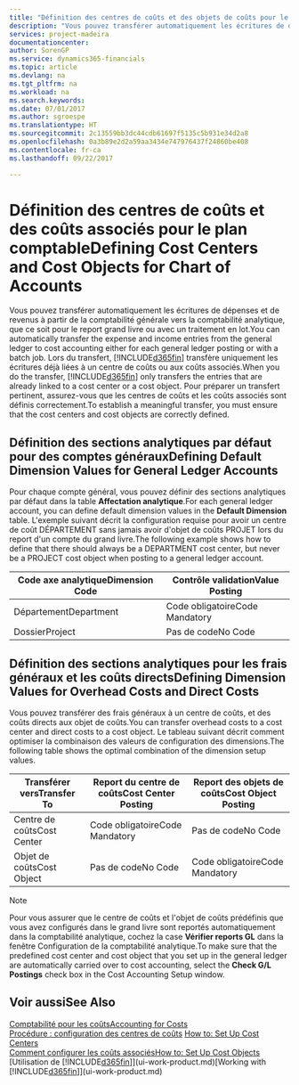 ```yaml
---
title: "Définition des centres de coûts et des objets de coûts pour le plan comptable | Microsoft Docs"
description: "Vous pouvez transférer automatiquement les écritures de dépenses et de revenus à partir de la comptabilité générale vers la comptabilité analytique, que ce soit pour le report grand livre ou avec un traitement en lot. Lors du transfert, le système transfère uniquement les écritures déjà liées à un centre de coûts ou à un objet de coûts. Pour préparer un transfert pertinent, assurez-vous que les centres de coûts et les coûts associés sont définis correctement."
services: project-madeira
documentationcenter: 
author: SorenGP
ms.service: dynamics365-financials
ms.topic: article
ms.devlang: na
ms.tgt_pltfrm: na
ms.workload: na
ms.search.keywords: 
ms.date: 07/01/2017
ms.author: sgroespe
ms.translationtype: HT
ms.sourcegitcommit: 2c13559bb3dc44cdb61697f5135c5b931e34d2a8
ms.openlocfilehash: 0a3b89e2d2a59aa3434e747976437f24860be408
ms.contentlocale: fr-ca
ms.lasthandoff: 09/22/2017

---
```

# <a name="defining-cost-centers-and-cost-objects-for-chart-of-accounts"></a><span data-ttu-id="ec0c1-105">Définition des centres de coûts et des coûts associés pour le plan comptable</span><span class="sxs-lookup"><span data-stu-id="ec0c1-105">Defining Cost Centers and Cost Objects for Chart of Accounts</span></span>
<span data-ttu-id="ec0c1-106">Vous pouvez transférer automatiquement les écritures de dépenses et de revenus à partir de la comptabilité générale vers la comptabilité analytique, que ce soit pour le report grand livre ou avec un traitement en lot.</span><span class="sxs-lookup"><span data-stu-id="ec0c1-106">You can automatically transfer the expense and income entries from the general ledger to cost accounting either for each general ledger posting or with a batch job.</span></span> <span data-ttu-id="ec0c1-107">Lors du transfert, [!INCLUDE[d365fin](includes/d365fin_md.md)] transfère uniquement les écritures déjà liées à un centre de coûts ou aux coûts associés.</span><span class="sxs-lookup"><span data-stu-id="ec0c1-107">When you do the transfer, [!INCLUDE[d365fin](includes/d365fin_md.md)] only transfers the entries that are already linked to a cost center or a cost object.</span></span> <span data-ttu-id="ec0c1-108">Pour préparer un transfert pertinent, assurez-vous que les centres de coûts et les coûts associés sont définis correctement.</span><span class="sxs-lookup"><span data-stu-id="ec0c1-108">To establish a meaningful transfer, you must ensure that the cost centers and cost objects are correctly defined.</span></span>  

## <a name="defining-default-dimension-values-for-general-ledger-accounts"></a><span data-ttu-id="ec0c1-109">Définition des sections analytiques par défaut pour des comptes généraux</span><span class="sxs-lookup"><span data-stu-id="ec0c1-109">Defining Default Dimension Values for General Ledger Accounts</span></span>  
<span data-ttu-id="ec0c1-110">Pour chaque compte général, vous pouvez définir des sections analytiques par défaut dans la table **Affectation analytique**.</span><span class="sxs-lookup"><span data-stu-id="ec0c1-110">For each general ledger account, you can define default dimension values in the **Default Dimension** table.</span></span> <span data-ttu-id="ec0c1-111">L'exemple suivant décrit la configuration requise pour avoir un centre de coût DÉPARTEMENT sans jamais avoir d'objet de coûts PROJET lors du report d'un compte du grand livre.</span><span class="sxs-lookup"><span data-stu-id="ec0c1-111">The following example shows how to define that there should always be a DEPARTMENT cost center, but never be a PROJECT cost object when posting to a general ledger account.</span></span>  

|<span data-ttu-id="ec0c1-112">**Code axe analytique**</span><span class="sxs-lookup"><span data-stu-id="ec0c1-112">**Dimension Code**</span></span>|<span data-ttu-id="ec0c1-113">**Contrôle validation**</span><span class="sxs-lookup"><span data-stu-id="ec0c1-113">**Value Posting**</span></span>|  
|------------------------------------------|-----------------------------------------|  
|<span data-ttu-id="ec0c1-114">Département</span><span class="sxs-lookup"><span data-stu-id="ec0c1-114">Department</span></span>|<span data-ttu-id="ec0c1-115">Code obligatoire</span><span class="sxs-lookup"><span data-stu-id="ec0c1-115">Code Mandatory</span></span>|  
|<span data-ttu-id="ec0c1-116">Dossier</span><span class="sxs-lookup"><span data-stu-id="ec0c1-116">Project</span></span>|<span data-ttu-id="ec0c1-117">Pas de code</span><span class="sxs-lookup"><span data-stu-id="ec0c1-117">No Code</span></span>|  

## <a name="defining-dimension-values-for-overhead-costs-and-direct-costs"></a><span data-ttu-id="ec0c1-118">Définition des sections analytiques pour les frais généraux et les coûts directs</span><span class="sxs-lookup"><span data-stu-id="ec0c1-118">Defining Dimension Values for Overhead Costs and Direct Costs</span></span>  
 <span data-ttu-id="ec0c1-119">Vous pouvez transférer des frais généraux à un centre de coûts, et des coûts directs aux objet de coûts.</span><span class="sxs-lookup"><span data-stu-id="ec0c1-119">You can transfer overhead costs to a cost center and direct costs to a cost object.</span></span> <span data-ttu-id="ec0c1-120">Le tableau suivant décrit comment optimiser la combinaison des valeurs de configuration des dimensions.</span><span class="sxs-lookup"><span data-stu-id="ec0c1-120">The following table shows the optimal combination of the dimension setup values.</span></span>  

|<span data-ttu-id="ec0c1-121">Transférer vers</span><span class="sxs-lookup"><span data-stu-id="ec0c1-121">Transfer To</span></span>|<span data-ttu-id="ec0c1-122">Report du centre de coûts</span><span class="sxs-lookup"><span data-stu-id="ec0c1-122">Cost Center Posting</span></span>|<span data-ttu-id="ec0c1-123">Report des objets de coûts</span><span class="sxs-lookup"><span data-stu-id="ec0c1-123">Cost Object Posting</span></span>|  
|-----------------|-------------------------|-------------------------|  
|<span data-ttu-id="ec0c1-124">Centre de coûts</span><span class="sxs-lookup"><span data-stu-id="ec0c1-124">Cost Center</span></span>|<span data-ttu-id="ec0c1-125">Code obligatoire</span><span class="sxs-lookup"><span data-stu-id="ec0c1-125">Code Mandatory</span></span>|<span data-ttu-id="ec0c1-126">Pas de code</span><span class="sxs-lookup"><span data-stu-id="ec0c1-126">No Code</span></span>|  
|<span data-ttu-id="ec0c1-127">Objet de coûts</span><span class="sxs-lookup"><span data-stu-id="ec0c1-127">Cost Object</span></span>|<span data-ttu-id="ec0c1-128">Pas de code</span><span class="sxs-lookup"><span data-stu-id="ec0c1-128">No Code</span></span>|<span data-ttu-id="ec0c1-129">Code obligatoire</span><span class="sxs-lookup"><span data-stu-id="ec0c1-129">Code Mandatory</span></span>|  

> [!NOTE]  
>  <span data-ttu-id="ec0c1-130">Pour vous assurer que le centre de coûts et l'objet de coûts prédéfinis que vous avez configurés dans le grand livre sont reportés automatiquement dans la comptabilité analytique, cochez la case **Vérifier reports GL** dans la fenêtre Configuration de la comptabilité analytique.</span><span class="sxs-lookup"><span data-stu-id="ec0c1-130">To make sure that the predefined cost center and cost object that you set up in the general ledger are automatically carried over to cost accounting, select the **Check G/L Postings** check box in the Cost Accounting Setup window.</span></span>  

## <a name="see-also"></a><span data-ttu-id="ec0c1-131">Voir aussi</span><span class="sxs-lookup"><span data-stu-id="ec0c1-131">See Also</span></span>  
[<span data-ttu-id="ec0c1-132">Comptabilité pour les coûts</span><span class="sxs-lookup"><span data-stu-id="ec0c1-132">Accounting for Costs</span></span>](finance-manage-cost-accounting.md)  
<span data-ttu-id="ec0c1-133">[Procédure : configuration des centres de coûts](finance-how-to-set-up-cost-centers.md) </span><span class="sxs-lookup"><span data-stu-id="ec0c1-133">[How to: Set Up Cost Centers](finance-how-to-set-up-cost-centers.md) </span></span>  
[<span data-ttu-id="ec0c1-134">Comment configurer les coûts associés</span><span class="sxs-lookup"><span data-stu-id="ec0c1-134">How to: Set Up Cost Objects</span></span>](finance-how-to-set-up-cost-objects.md)  
<span data-ttu-id="ec0c1-135">[Utilisation de [!INCLUDE[d365fin](includes/d365fin_md.md)]](ui-work-product.md)</span><span class="sxs-lookup"><span data-stu-id="ec0c1-135">[Working with [!INCLUDE[d365fin](includes/d365fin_md.md)]](ui-work-product.md)</span></span>

